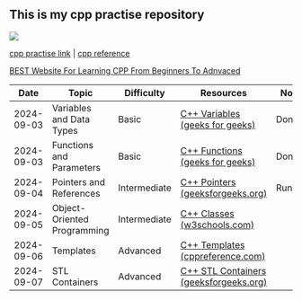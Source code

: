 ## This is my cpp practise repository

<img src="https://media.geeksforgeeks.org/wp-content/cdn-uploads/20191113115600/DatatypesInC.png">


[cpp practise link](https://www.geeksforgeeks.org/cpp-programming-examples/) |
[cpp reference](https://www.geeksforgeeks.org/c-plus-plus/)

[BEST Website For Learning CPP From Beginners To Adnvaced](https://www.learncpp.com/)



| Date | Topic | Difficulty | Resources | Notes |
|------|-------|------------|-----------|-------|
| 2024-09-03 | Variables and Data Types | Basic | [C++ Variables (geeks for geeks)](https://www.geeksforgeeks.org/c-data-types/) | Done |
| 2024-09-03 | Functions and Parameters | Basic | [C++ Functions (geeks for geeks)](https://www.geeksforgeeks.org/functions-in-cpp/) | Done |
| 2024-09-04 | Pointers and References | Intermediate | [C++ Pointers (geeksforgeeks.org)](https://www.geeksforgeeks.org/pointers-in-c-and-c/) |Running |
| 2024-09-05 | Object-Oriented Programming | Intermediate | [C++ Classes (w3schools.com)](https://www.w3schools.com/cpp/cpp_classes.asp) | |
| 2024-09-06 | Templates | Advanced | [C++ Templates (cppreference.com)](https://en.cppreference.com/w/cpp/language/templates) | |
| 2024-09-07 | STL Containers | Advanced | [C++ STL Containers (geeksforgeeks.org)](https://www.geeksforgeeks.org/containers-cpp-stl/) | |